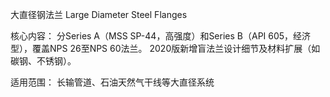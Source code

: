 大直径钢法兰
Large Diameter Steel Flanges

​核心内容​​：
分Series A（MSS SP-44，高强度）和Series B（API 605，经济型），覆盖NPS 26至NPS 60法兰。
2020版新增盲法兰设计细节及材料扩展（如碳钢、不锈钢）。

​​适用范围​​：
长输管道、石油天然气干线等大直径系统